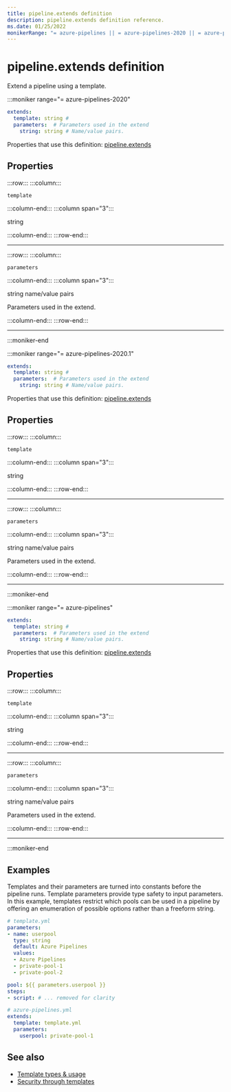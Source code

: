 ```yaml
---
title: pipeline.extends definition
description: pipeline.extends definition reference.
ms.date: 01/25/2022
monikerRange: "= azure-pipelines || = azure-pipelines-2020 || = azure-pipelines-2020.1"
---
```


# pipeline.extends definition


Extend a pipeline using a template.


:::moniker range="= azure-pipelines-2020"

<!-- :::api-definition signature="extends{template,parameters}" version="azure-pipelines-2020"::: -->

```yaml
extends:
  template: string # 
  parameters:  # Parameters used in the extend
    string: string # Name/value pairs.
```


Properties that use this definition: [pipeline.extends](pipeline.md)

## Properties


<!-- :::api-property::: -->
:::row:::
  :::column:::
   <!-- :::api-property-name::: -->
   `template`
   <!-- :::api-property-name-end::: -->
  :::column-end:::
  :::column span="3":::
<!-- :::api-property-type::: --> 
string
<!-- :::api-property-type-end::: -->  
<!-- :::api-desc type="property"::: -->
 <!-- :::api-desc-end::: -->
  :::column-end:::
:::row-end:::
<!-- :::api-property-end::: -->
___



<!-- :::api-property::: -->
:::row:::
  :::column:::
   <!-- :::api-property-name::: -->
   `parameters`
   <!-- :::api-property-name-end::: -->
  :::column-end:::
  :::column span="3":::
<!-- :::api-property-type::: --> 
string name/value pairs
<!-- :::api-property-type-end::: -->  
<!-- :::api-desc type="property"::: -->Parameters used in the extend. 
 <!-- :::api-desc-end::: -->
  :::column-end:::
:::row-end:::
<!-- :::api-property-end::: -->
___





<!-- :::api-definition-end::: -->

:::moniker-end

:::moniker range="= azure-pipelines-2020.1"

<!-- :::api-definition signature="extends{template,parameters}" version="azure-pipelines-2020.1"::: -->

```yaml
extends:
  template: string # 
  parameters:  # Parameters used in the extend
    string: string # Name/value pairs.
```


Properties that use this definition: [pipeline.extends](pipeline.md)

## Properties


<!-- :::api-property::: -->
:::row:::
  :::column:::
   <!-- :::api-property-name::: -->
   `template`
   <!-- :::api-property-name-end::: -->
  :::column-end:::
  :::column span="3":::
<!-- :::api-property-type::: --> 
string
<!-- :::api-property-type-end::: -->  
<!-- :::api-desc type="property"::: -->
 <!-- :::api-desc-end::: -->
  :::column-end:::
:::row-end:::
<!-- :::api-property-end::: -->
___



<!-- :::api-property::: -->
:::row:::
  :::column:::
   <!-- :::api-property-name::: -->
   `parameters`
   <!-- :::api-property-name-end::: -->
  :::column-end:::
  :::column span="3":::
<!-- :::api-property-type::: --> 
string name/value pairs
<!-- :::api-property-type-end::: -->  
<!-- :::api-desc type="property"::: -->Parameters used in the extend. 
 <!-- :::api-desc-end::: -->
  :::column-end:::
:::row-end:::
<!-- :::api-property-end::: -->
___





<!-- :::api-definition-end::: -->

:::moniker-end

:::moniker range="= azure-pipelines"

<!-- :::api-definition signature="extends{template,parameters}" version="azure-pipelines"::: -->

```yaml
extends:
  template: string # 
  parameters:  # Parameters used in the extend
    string: string # Name/value pairs.
```


Properties that use this definition: [pipeline.extends](pipeline.md)

## Properties


<!-- :::api-property::: -->
:::row:::
  :::column:::
   <!-- :::api-property-name::: -->
   `template`
   <!-- :::api-property-name-end::: -->
  :::column-end:::
  :::column span="3":::
<!-- :::api-property-type::: --> 
string
<!-- :::api-property-type-end::: -->  
<!-- :::api-desc type="property"::: -->
 <!-- :::api-desc-end::: -->
  :::column-end:::
:::row-end:::
<!-- :::api-property-end::: -->
___



<!-- :::api-property::: -->
:::row:::
  :::column:::
   <!-- :::api-property-name::: -->
   `parameters`
   <!-- :::api-property-name-end::: -->
  :::column-end:::
  :::column span="3":::
<!-- :::api-property-type::: --> 
string name/value pairs
<!-- :::api-property-type-end::: -->  
<!-- :::api-desc type="property"::: -->Parameters used in the extend. 
 <!-- :::api-desc-end::: -->
  :::column-end:::
:::row-end:::
<!-- :::api-property-end::: -->
___





<!-- :::api-definition-end::: -->

:::moniker-end


<!-- Remarks -->


## Examples

Templates and their parameters are turned into constants before the pipeline runs.
Template parameters provide type safety to input parameters.
In this example, templates restrict which pools can be used in a pipeline by offering an enumeration of possible options rather than a freeform string.

```yaml
# template.yml
parameters:
- name: userpool
  type: string
  default: Azure Pipelines
  values:
  - Azure Pipelines
  - private-pool-1
  - private-pool-2

pool: ${{ parameters.userpool }}
steps:
- script: # ... removed for clarity
```

```yaml
# azure-pipelines.yml
extends:
  template: template.yml
  parameters:
    userpool: private-pool-1
```


## See also

- [Template types & usage](/azure/devops/pipelines/process/templates)
- [Security through templates](/azure/devops/pipelines/security/templates)
